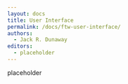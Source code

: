 ```yaml
---
layout: docs
title: User Interface
permalink: /docs/ftw-user-interface/
authors:
  - Jack R. Dunaway
editors:
  - placeholder
---
```


placeholder
